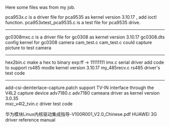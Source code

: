 Here some files was from my job.

pca953x.c is a driver file for pca9535 as kernel version 3.10.17 , add ioctl function.
pca953xtest_pca9535.c  is a test file for pca9535 drive.

-----------------------

gc0308mxc.c is a driver file for gc0308 as kernel version 3.10.17
gc0308.dts config kernel for gc0308 camera 
cam_test.c cam_test.c  could capture picture to test camera

----------------------
hex2bin.c  make a hex to binary exp:ff -> 11111111
imx.c  serial driver add code to support rs485 modle  kernel version 3.10.17
my_485recv.c  rs485 driver's test code

----------------------

add-csi-deinterlace-capture.patch  support TV-IN interface through the V4L2 capture device
adv7180.c   adv7180 cameara driver   as kernel version 3.0.35  
mxc_v4l2_tvin.c   driver test code

华为模块Linux内核驱动集成指导-V100R001_V2.0_Chinese.pdf HUAWEI 3G driver reference manual

